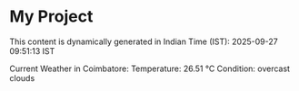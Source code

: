 # My Project

This content is dynamically generated in Indian Time (IST): 2025-09-27 09:51:13 IST


Current Weather in Coimbatore:
Temperature: 26.51 °C
Condition: overcast clouds
